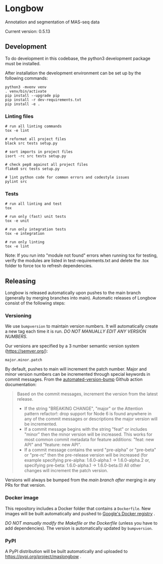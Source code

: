 # Longbow 
Annotation and segmentation of MAS-seq data

Current version: 0.5.13

## Development

To do development in this codebase, the python3 development package must
be installed.

After installation the development environment can be set up by
the following commands:

    python3 -mvenv venv
    . venv/bin/activate
    pip install --upgrade pip
    pip install -r dev-requirements.txt
    pip install -e .

### Linting files

    # run all linting commands
    tox -e lint

    # reformat all project files
    black src tests setup.py

    # sort imports in project files
    isort -rc src tests setup.py

    # check pep8 against all project files
    flake8 src tests setup.py

    # lint python code for common errors and codestyle issues
    pylint src

### Tests

    # run all linting and test
    tox

    # run only (fast) unit tests
    tox -e unit
    
    # run only integration tests
    tox -e integration

    # run only linting
    tox -e lint

Note: If you run into "module not found" errors when running tox for testing, verify the modules are listed in test-requirements.txt and delete the .tox folder to force tox to refresh dependencies.

## Releasing

Longbow is released automatically upon pushes to the main branch (generally by merging branches into main).  Automatic releases of Longbow consist of the following steps:

### Versioning

We use `bumpversion` to maintain version numbers.  It will automatically create a new tag each time it is run.
*DO NOT MANUALLY EDIT ANY VERSION NUMBERS.*

Our versions are specified by a 3 number semantic version system (https://semver.org/):

	major.minor.patch

By default, pushes to main will increment the patch number.  Major and minor version numbers can be incremented through special keywords in commit messages.  From the [automated-version-bump](https://github.com/marketplace/actions/automated-version-bump) Github action documentation:

> Based on the commit messages, increment the version from the latest release.
> * If the string "BREAKING CHANGE", "major" or the Attention pattern refactor!: drop support for Node 6 is found anywhere in any of the commit messages or descriptions the major version will be incremented.
> * If a commit message begins with the string "feat" or includes "minor" then the minor version will be increased. This works for most common commit metadata for feature additions: "feat: new API" and "feature: new API".
> * If a commit message contains the word "pre-alpha" or "pre-beta" or "pre-rc" then the pre-release version will be increased (for example specifying pre-alpha: 1.6.0-alpha.1 -> 1.6.0-alpha.2 or, specifying pre-beta: 1.6.0-alpha.1 -> 1.6.0-beta.0)
All other changes will increment the patch version.

Versions will always be bumped from the *main branch* _after_ merging in any PRs for that version.

### Docker image

This repository includes a Docker folder that contains a `Dockerfile`. New images will be built automatically and pushed to [Google's Docker registry](https://console.cloud.google.com/gcr/images/broad-dsp-lrma/US/lr-longbow) . 

*DO NOT manually modify the Makefile or the Dockerfile* (unless you have to add dependencies).  The version is automatically updated by `bumpversion`. 

### PyPI

A PyPI distribution will be built automatically and uploaded to https://pypi.org/project/maslongbow .
